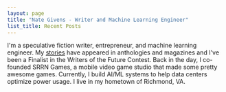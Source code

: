 ```yaml
---
layout: page
title: "Nate Givens - Writer and Machine Learning Engineer"
list_title: Recent Posts
---
```


I'm a speculative fiction writer, entrepreneur, and machine learning engineer. My [stories](stories) have appeared in anthologies and magazines and I've been a Finalist in the Writers of the Future Contest. Back in the day, I co-founded SRRN Games, a mobile video game studio that made some pretty awesome games. Currently, I build AI/ML systems to help data centers optimize power usage. I live in my hometown of Richmond, VA. 